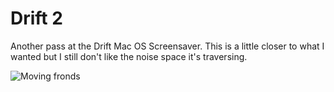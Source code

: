 # Drift 2

Another pass at the Drift Mac OS Screensaver. This is a little closer to what I wanted but I still don't like the noise space it's traversing.

![Moving fronds](./drift_2.gif)
